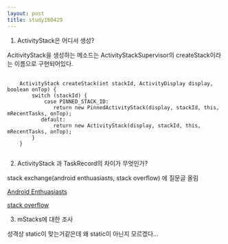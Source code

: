 ```yaml
---
layout: post
title: study180429
---
```



1. ActivityStack은 어디서 생성?

AcitivityStack을 생성하는 메소드는 ActivityStackSupervisor의 createStack이라는 이름으로 구현되어있다. 

<pre>
    <code>
    ActivityStack createStack(int stackId, ActivityDisplay display, boolean onTop) { 
        switch (stackId) { 
            case PINNED_STACK_ID: 
               return new PinnedActivityStack(display, stackId, this, mRecentTasks, onTop); 
           default: 
               return new ActivityStack(display, stackId, this, mRecentTasks, onTop); 
        } 
    }
    </code>
</pre>
2. ActivityStack 과 TaskRecord의 차이가 무엇인가?

stack exchange(android enthuasiasts, stack overflow) 에 질문글 올림

[Android Enthuasiasts](https://android.stackexchange.com/questions/195282/what-is-the-difference-between-activitystack-and-taskrecord)

[stack overflow](https://stackoverflow.com/questions/50087669/what-is-the-difference-between-activitystack-and-taskrecord)

3. mStacks에 대한 조사

성격상 static이 맞는거같은데 왜 static이 아닌지 모르겠다...
